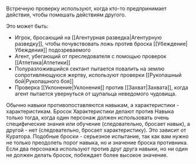 Встречную проверку используют, когда кто-то предпринимает действия, чтобы помешать действиям другого. 

Это может быть:

- Игрок, бросающий на [[Агентурная разведка|Агентурную разведку]], чтобы почувствовать ложь против броска [[Убеждение|Убеждения]] подозреваемого
- Агент, убегающий от преследователя с помощью проверок [[Атлетика|Атлетики]]
- Полуразложившийся сектант пытается повалить на землю сопротивляющуюся жертву, используют проверки [[Рукопашный бой|Рукопашного боя]]
- Проверка [[Уклонение|Уклонения]] против [[Захват|Захвата]], когда агент пытается увернуться от щупальца неведомого чудовища. 

Обычно навыки противопоставляются навыкам, а характеристики - характеристикам. Бросок Характеристики делают против Навыка только тогда, когда один персонаж должен использовать очень специфические знания или обучение (следовательно, бросает навык), а другой - нет (следовательно, бросает характеристику). Это зависит от Куратора. Подобные броски - серьезное испытание, так как вам нужно не только преодолеть порог навыка, но и значение броска противника. Если два персонажа используют против друг друга навыки, но ни один не должен делать бросок, побеждает более высокое значение.